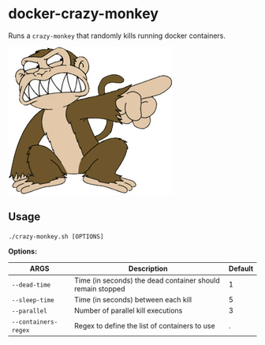 # docker-crazy-monkey

Runs a `crazy-monkey` that randomly kills running docker containers.

![alt text](assets/crazy-monkey.jpg)


## Usage

`./crazy-monkey.sh [OPTIONS]`

**Options:**

|ARGS|Description|Default|
-----|-----------|-------|
|`--dead-time`|Time (in seconds) the dead container should remain stopped|1|
|`--sleep-time`|Time (in seconds) between each kill|5|
|`--parallel`|Number of parallel kill executions|3|
|`--containers-regex`|Regex to define the list of containers to use|.|
